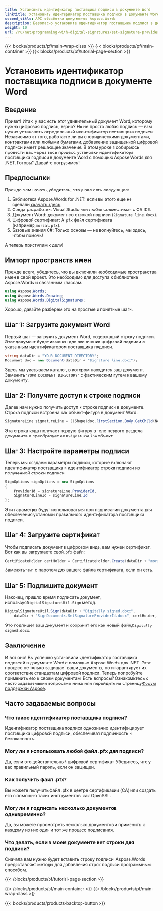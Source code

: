 ```yaml
---
title: Установить идентификатор поставщика подписи в документе Word
linktitle: Установить идентификатор поставщика подписи в документе Word
second_title: API обработки документов Aspose.Words
description: Безопасно установите идентификатор поставщика подписи в документах Word с помощью Aspose.Words для .NET. Следуйте нашему подробному руководству на 2000 слов, чтобы подписать ваши документы цифровой подписью.
weight: 10
url: /ru/net/programming-with-digital-signatures/set-signature-provider-id/
---
```


{{< blocks/products/pf/main-wrap-class >}}
{{< blocks/products/pf/main-container >}}
{{< blocks/products/pf/tutorial-page-section >}}

# Установить идентификатор поставщика подписи в документе Word

## Введение

Привет! Итак, у вас есть этот удивительный документ Word, которому нужна цифровая подпись, верно? Но не просто любая подпись — вам нужно установить определенный идентификатор поставщика подписи. Независимо от того, работаете ли вы с юридическими документами, контрактами или любыми бумагами, добавление защищенной цифровой подписи имеет решающее значение. В этом уроке я собираюсь провести вас через весь процесс установки идентификатора поставщика подписи в документе Word с помощью Aspose.Words для .NET. Готовы? Давайте погрузимся!

## Предпосылки

Прежде чем начать, убедитесь, что у вас есть следующее:

1. Библиотека Aspose.Words for .NET: если вы этого еще не сделали,[скачать здесь](https://releases.aspose.com/words/net/).
2. Среда разработки: Visual Studio или любая совместимая с C# IDE.
3. Документ Word: документ со строкой подписи (`Signature line.docx`).
4.  Цифровой сертификат: А`.pfx` файл сертификата (например,`morzal.pfx`).
5. Базовые знания C#: Только основы — не волнуйтесь, мы здесь, чтобы помочь!

А теперь приступим к делу!

## Импорт пространств имен

Прежде всего, убедитесь, что вы включили необходимые пространства имен в свой проект. Это необходимо для доступа к библиотеке Aspose.Words и связанным классам.

```csharp
using Aspose.Words;
using Aspose.Words.Drawing;
using Aspose.Words.DigitalSignatures;
```

Хорошо, давайте разберем это на простые и понятные шаги.

## Шаг 1: Загрузите документ Word

Первый шаг — загрузить документ Word, содержащий строку подписи. Этот документ будет изменен для включения цифровой подписи с указанным идентификатором поставщика подписи.

```csharp
string dataDir = "YOUR DOCUMENT DIRECTORY";
Document doc = new Document(dataDir + "Signature line.docx");
```

 Здесь мы указываем каталог, в котором находится ваш документ. Заменить`"YOUR DOCUMENT DIRECTORY"` с фактическим путем к вашему документу.

## Шаг 2: Получите доступ к строке подписи

Далее нам нужно получить доступ к строке подписи в документе. Строка подписи встроена как объект-фигура в документ Word.

```csharp
SignatureLine signatureLine = ((Shape)doc.FirstSection.Body.GetChild(NodeType.Shape, 0, true)).SignatureLine;
```

 Эта строка кода получает первую фигуру в теле первого раздела документа и преобразует ее в`SignatureLine` объект.

## Шаг 3: Настройте параметры подписи

Теперь мы создаем параметры подписи, которые включают идентификатор поставщика и идентификатор строки подписи из полученной строки подписи.

```csharp
SignOptions signOptions = new SignOptions
{
    ProviderId = signatureLine.ProviderId,
    SignatureLineId = signatureLine.Id
};
```

Эти параметры будут использоваться при подписании документа для обеспечения установки правильного идентификатора поставщика подписи.

## Шаг 4: Загрузите сертификат

 Чтобы подписать документ в цифровом виде, вам нужен сертификат. Вот как вы загружаете свой`.pfx` файл:

```csharp
CertificateHolder certHolder = CertificateHolder.Create(dataDir + "morzal.pfx", "aw");
```

 Заменять`"aw"` с паролем для вашего файла сертификата, если он есть.

## Шаг 5: Подпишите документ

 Наконец, пришло время подписать документ, используя`DigitalSignatureUtil.Sign` метод.

```csharp
DigitalSignatureUtil.Sign(dataDir + "Digitally signed.docx",
    dataDir + "SignDocuments.SetSignatureProviderId.docx", certHolder, signOptions);
```

 Это подпишет ваш документ и сохранит его как новый файл,`Digitally signed.docx`.

## Заключение

И вот оно! Вы успешно установили идентификатор поставщика подписей в документе Word с помощью Aspose.Words для .NET. Этот процесс не только защищает ваши документы, но и гарантирует их соответствие стандартам цифровой подписи. Теперь попробуйте применить его к своим документам. Есть вопросы? Ознакомьтесь с часто задаваемыми вопросами ниже или перейдите на страницу[Форум поддержки Aspose](https://forum.aspose.com/c/words/8).

## Часто задаваемые вопросы

### Что такое идентификатор поставщика подписи?

Идентификатор поставщика подписи однозначно идентифицирует поставщика цифровой подписи, обеспечивая подлинность и безопасность.

### Могу ли я использовать любой файл .pfx для подписи?

Да, если это действительный цифровой сертификат. Убедитесь, что у вас правильный пароль, если он защищен.

### Как получить файл .pfx?

Вы можете получить файл .pfx в центре сертификации (CA) или создать его с помощью таких инструментов, как OpenSSL.

### Могу ли я подписать несколько документов одновременно?

Да, вы можете просмотреть несколько документов и применить к каждому из них один и тот же процесс подписания.

### Что делать, если в моем документе нет строки для подписи?

Сначала вам нужно будет вставить строку подписи. Aspose.Words предоставляет методы для добавления строк подписи программным способом.

{{< /blocks/products/pf/tutorial-page-section >}}

{{< /blocks/products/pf/main-container >}}
{{< /blocks/products/pf/main-wrap-class >}}

{{< blocks/products/products-backtop-button >}}
